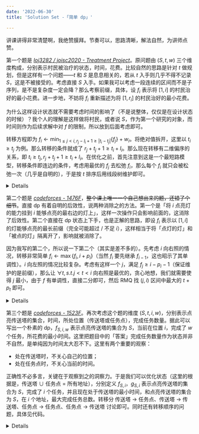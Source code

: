 ```yaml
---
date: '2022-06-30'
title: 'Solution Set -「简单 dp」'

---
```


讲课讲得非常清楚啊，我绝赞膜拜。节奏可以，思路清晰，解法自然，为讲师点赞。

第一个题是 [*loj3282 / joisc2020 - Treatment Project*](https://loj.ac/p/3282)。原问题由 $\left(S, t, w\right)$ 三个维度构成，分别表示村民被治疗的状态，时间，花费。比较自然的思路是针对 $t$ 做规划，但是这样有一个问题——$t$ 和 $S$ 是息息相关的，若从 $t$ 入手则几乎不得不记录 $S$，这是不被接受的。考虑直接 $S$ 入手。如果我可以考虑一段连续的区间而不是子序列，是不是复杂度一定会降？那么考察前缀，具体，设 $f_i$ 表示将 $[1, i]$ 的村民治好的最小花费。进一步地，不妨将 $f_i$ 重新描述为将 $[1, r_i]$ 的村民治好的最小花费。

为什么这样设计状态就不需要考虑时间的影响了（不是说整体，仅仅是在设计状态的时候）？我个人的理解是这样做将村民，或者说 $S$，作为第一个研究的对象，而时间则作为后续求解中对 $f$ 的限制，所以放到后面考虑即可。

转移方程即为 $\displaystyle f_i\gets\min_{1\leqslant j<i,r_j-l_i+1\geqslant|t_i-t_j|}\{f_j\}+w_i$。将绝对值拆开，这里以 $t_i\geqslant t_j$ 为例。那么转移的条件就成了 $r_j+t_j+1\geqslant t_i+l_i$。那么现在转移有二维偏序的关系，即 $t_i\geqslant t_j,r_j+t_j+1\geqslant t_i+l_i$。在优化之前，首先注意到这是一个最短路模型，转移条件即连边的条件，考虑用最优的 $f_j$ 去松弛 $f_i$，那么每个 $f_i$ 就只会被松弛一次（几乎是自明的），于是按 $t$ 排序后用线段树维护即可。

<details>

```cpp[class="line-numbers"]
#include <bits/stdc++.h>
using namespace std;
// implementation: time-ordered
using ll = long long;
using pli = pair<ll, int>;
const ll inf = 1e18;
int n, m;
ll dp[100100];
struct node {
    int l, r, t;
    ll w;
} a[100100];
priority_queue<pli, vector<pli>, greater<pli>> q; // slacked
struct segment_tree {
    ll mix[400100], miy[400100];
    void pull(int now) {
        mix[now] = min(mix[now*2], mix[now*2+1]);
        miy[now] = min(miy[now*2], miy[now*2+1]);
    }
    void ins(int pos, ll x, ll y, int now=1, int l=1, int r=n) {
        if (l == r) {
            mix[now] = x, miy[now] = y;
            return;
        }
        int mid = (l+r)/2;
        if (mid >= pos) ins(pos, x, y, now*2, l, mid);
        else ins(pos, x, y, now*2+1, mid+1, r);
        pull(now);
    }
    void slackx(int lq, int rq, ll lim, ll dlt, int now=1, int l=1, int r=n) {
        if (lq > rq || l > rq || r < lq || mix[now] > lim) return;
        if (l == r) {
            dp[l] = dlt+a[l].w;
            q.emplace(dp[l], l);
            mix[now] = miy[now] = inf;
            return;
        }
        int mid = (l+r)/2;
        slackx(lq, rq, lim, dlt, now*2, l, mid);
        slackx(lq, rq, lim, dlt, now*2+1, mid+1, r);
        pull(now);
    }
    void slacky(int lq, int rq, ll lim, ll dlt, int now=1, int l=1, int r=n) {
        if (lq > rq || l > rq || r < lq || miy[now] > lim) return;
        if (l == r) {
            dp[l] = dlt+a[l].w;
            q.emplace(dp[l], l);
            mix[now] = miy[now] = inf;
            return;
        }
        int mid = (l+r)/2;
        slacky(lq, rq, lim, dlt, now*2, l, mid);
        slacky(lq, rq, lim, dlt, now*2+1, mid+1, r);
        pull(now);
    }
} sgt;
signed main() {
    ios::sync_with_stdio(0);
    cin.tie(0);
    cin >> m >> n;
    for (int i=1;i<=n;++i) {
        dp[i] = inf;
        cin >> a[i].t >> a[i].l >> a[i].r >> a[i].w;
    }
    sort(a+1, a+n+1, [&](node a, node b) {
        return a.t < b.t;
    });
    for (int i=1;i<=n;++i) {
        if (a[i].l == 1) {
            dp[i] = a[i].w;
            q.emplace(dp[i], i);
            sgt.ins(i, inf, inf);
        }
        else {
            sgt.ins(i, a[i].l-a[i].t, a[i].l+a[i].t);
        }
    }
    while (!q.empty()) {
        // use nodes slacked to slack other nodes
        int x = q.top().second;
        q.pop();
        sgt.slackx(1, x-1, a[x].r-a[x].t+1, dp[x]);
        sgt.slacky(x+1, n, a[x].r+a[x].t+1, dp[x]);
    }
    ll ans = inf;
    for (int i=1;i<=n;++i) {
        if (a[i].r == m) {
            ans = min(ans, dp[i]);
        }
    }
    if (ans == inf) cout << "-1\n";
    else cout << ans << "\n";
    return 0;
}
```

</details>

第二个题是 [*codeforces - 1476F*](http://codeforces.com/problemset/problem/1476/F)，~~整个课上唯一一个自己想出来的题，还错了个细节~~。直接 dp 有着自明的后效性，说两种消除之的方法。第一个是「将 $i$ 点亮灯的能力挂到 $i$ 能够点亮的最右边的灯上」，这样一次操作只会影响前面的，这消除了后效性。第二个直接在 dp 状态上下手，也是正解的思路，即设 $f_i$ 表示以 $[1, i]$ 的灯能够点亮的最长前缀（完全可能超过 / 不足 $i$），这样相当于将「点灯的灯」和「被点的灯」隔离开了，影响就被消除了。

因为我写的第二个，所以说一下第二个（其实是差不多的）。先考虑 $i$ 向右照的情况，转移非常简单 $f_i\gets\max\{f_i, i+p_i\}$（当然 $f_i$ 要先继承 $f_{i-1}$，这也昭示了其单调性）。$i$ 向左照的情况比较复杂。考虑有这样一个 $j$，满足 $f_j\geqslant i-p_i-1$（保证维护的是前缀），那么让 $\forall t,s.t.j<t<i$ 向右照是最优的，贪心地想，我们就需要使得 $j$ 最小，由于 $f$ 有单调性，直接二分即可，然后 RMQ 找 $(j, i)$ 区间中最大的 $t+p_t$ 即可。

<details>

```cpp[class="line-numbers"]
#include <bits/stdc++.h>
using namespace std;
int n, p[300100], dp[300100], dp2[20][300100], lgs[300100], pre[300100], isl[300100];
int get(int l, int r) {
    if (l > r) return 0;
    int k = lgs[r-l+1];
    return max(dp2[k][l], dp2[k][r-(1<<k)+1]);
}
void print(int now) {
    if (now == 0) return;
    print(pre[now]);
    if (isl[now]) {
        cout << "R";
        return;
    }
    for (int i=pre[now]+1; i<now; ++i) cout << "R";
    cout << "L";
}
void solve() {
    cin >> n;
    for (int i=1;i<=n;++i) {
        cin >> p[i];
        dp2[0][i] = i+p[i];
    }
    for (int i=1;(1<<i)<=n;++i) {
        for (int j=1;j+(1<<i)-1<=n;++j) {
            dp2[i][j] = max(dp2[i-1][j], dp2[i-1][j+(1<<(i-1))]);
        }
    }
    pre[1] = 0, isl[1] = 1;
    for (int i=2;i<=n;++i) {
        dp[i] = dp[i-1], pre[i] = i-1, isl[i] = 1;
        if (dp[i-1] >= i) {
            dp[i] = max(dp[i], i+p[i]);
        }
        int l = 0, r = i-1, j = -1, mid;
        while (l <= r) {
            mid = (l+r)/2;
            if (dp[mid] >= i-p[i]-1) r = mid-1, j = mid;
            else l = mid+1;
        }
        if (j == -1) continue;
        if (max(i-1, get(j+1, i-1)) >= dp[i]) {
            isl[i] = 0, pre[i] = j;
        }
        dp[i] = max({dp[i], i-1, get(j+1, i-1)});
    }
    if (dp[n] >= n) {
        cout << "YES\n";
        print(n);
        cout << "\n";
        return;
    }
    cout << "NO\n";
}
signed main() {
    ios::sync_with_stdio(0);
    cin.tie(0);
    int tt;
    for (int i=2; i<300100; ++i) {
        lgs[i] = lgs[i>>1]+1;
    }
    for (cin>>tt;tt--;) {
        solve();
    }
}
```

</details>

第三个题是 [*codeforces - 1523F*](http://codeforces.com/problemset/problem/1523/F)。再次考虑这个题的维度 $(S, t, i, w)$，分别表示点亮传送塔的集合，时间，所处位置（传送塔或任务点），完成任务数量。据此可以写出一个朴素的 dp，$f_{S, i, w}$ 表示点亮传送塔的集合为 $S$，当前在位置 $i$，完成了 $w$ 个任务，所花费的最小时间。这里把题目中的「答案」完成任务数量作为状态并非不自然，是单纯因为时间太大忍不下。这里有两个重要的观察：

- 处在传送塔时，不关心自己的位置；
- 处在任务点时，不关心当前的时间。

正确性不必多言，关键在于观察到之的洞察力。于是我们可以优化状态（这里的根据是，传送塔 $\cup$ 任务点 $=$ 所有地址），分别定义 $f_{S, i}$，$g_{S, i}$ 表示点亮传送塔的集合为 $S$，完成了 $i$ 个任务，并且现在处于传送塔的最小时间，和点亮传送塔的集合为 $S$，在 $i$ 个地址，最大完成任务总数。转移分 传送塔 $\rightarrow$ 任务点、传送塔 $\rightarrow$ 传送塔、任务点 $\rightarrow$ 任务点、任务点 $\rightarrow$ 传送塔 讨论即可。同时还有转移顺序的问题，具体见代码。

<details>

```cpp[class="line-numbers"]
#include <bits/stdc++.h>
#define cmin(x, y) x = min(x, y)
#define cmax(x, y) x = max(x, y)
using namespace std;
const int inf = 0x3f3f3f3f;
int n, m, ans = -inf;
int w[16484][120], up, f[16484][120], g[16484][120];
struct pnt {
    int x, y, t;
} a[120];
int dst(int i, int j) {
    return abs(a[i].x-a[j].x)+abs(a[i].y-a[j].y);
}
signed main() {
    ios::sync_with_stdio(0);
    cin.tie(0);
    cin >> n >> m;
    up = 1<<n;
    for (int i=0; i<n; ++i) {
        cin >> a[i].x >> a[i].y;
    }
    for (int i=n; i<n+m; ++i) {
        cin >> a[i].x >> a[i].y >> a[i].t;
    }
    sort(a+n, a+n+m, [&](pnt x, pnt y) {
        return x.t < y.t;
    });
    for (int s=0; s<up; ++s) {
        for (int i=0; i<n+m; ++i) {
            w[s][i] = inf;
            for (int j=0; j<n; ++j) {
                if (s&(1<<j)) cmin(w[s][i], dst(i, j));
            }
        }
    }
    for (int s=0; s<up; ++s) {
        for (int i=0; i<m; ++i) f[s][i] = inf, g[s][i] = -inf;
        f[s][m] = inf;
    }
    for (int i=0; i<n; ++i) f[1<<i][0] = 0;
    for (int i=0; i<m; ++i) g[0][i] = 1;
    for (int s=0; s<up; ++s) {
        for (int i=0; i<=m; ++i) {
            if (f[s][i] != inf) {
                for (int j=0; j<n; ++j) {
                    if ((s&(1<<j)) == 0) {
                        cmin(f[s|(1<<j)][i], f[s][i]+w[s][j]);
                    }
                }
                for (int j=0; j<m; ++j) {
                    if (f[s][i]+w[s][j+n] <= a[j+n].t) {
                        cmax(g[s][j], i+1);
                    }
                }
            }
        }
        for (int i=0; i<m; ++i) {
            if (g[s][i] >= 0) {
                for (int j=0; j<n; ++j) {
                    if ((s&(1<<j)) == 0) {
                        cmin(f[s|(1<<j)][g[s][i]], min(dst(i+n, j), w[s][j])+a[i+n].t);
                    }
                }
                for (int j=i+1; j<m; ++j) {
                    if (min(dst(i+n, j+n), w[s][j+n])+a[i+n].t <= a[j+n].t) {
                        cmax(g[s][j], g[s][i]+1);
                    }
                }
                cmax(ans, g[s][i]);
            }
        }
    }
    cout << ans << "\n";
    return 0;
}
```

</details>